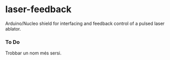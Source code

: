 # laser-feedback
Arduino/Nucleo shield for interfacing and feedback control of a pulsed laser ablator.

### To Do
Trobbar un nom més sersi.

